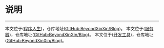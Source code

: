 # 说明


---



本文位于([程序人生](https://beyondxinxin.github.io/Blog/程序人生/html))，仓库地址([GitHub:BeyondXinXin/Blog](https://github.com/BeyondXinXin/Blog))。
本文位于([服务器](https://beyondxinxin.github.io/Blog/服务器/html))，仓库地址([GitHub:BeyondXinXin/Blog](https://github.com/BeyondXinXin/Blog))。
本文位于([开发工具](https://beyondxinxin.github.io/Blog/开发工具/html))，仓库地址([GitHub:BeyondXinXin/Blog](https://github.com/BeyondXinXin/Blog))。

